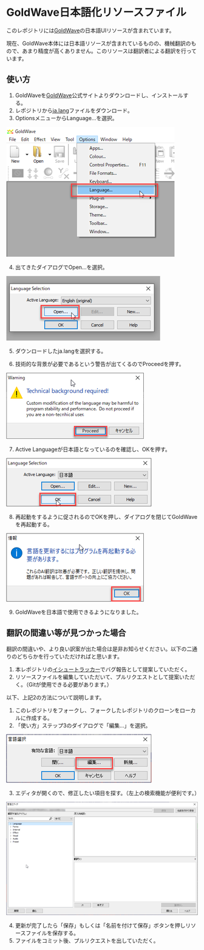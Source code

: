 # GoldWave日本語化リソースファイル

このレポジトリには[GoldWave](https://www.goldwave.com/goldwave.php)の日本語UIリソースが含まれています。

現在、GoldWave本体には日本語リソースが含まれているものの、機械翻訳のもので、あまり精度が高くありません。このリソースは翻訳者による翻訳を行っています。

## 使い方

1. GoldWaveを[GoldWave](https://www.goldwave.com/goldwave.php)公式サイトよりダウンロードし、インストールする。
2. レポジトリから[ja.lang](./ja.lang)ファイルをダウンロード。
3. OptionsメニューからLanguage...を選択。

![言語設定](./docs/language.png)

4. 出てきたダイアログでOpen...を選択。

![Language Selection画面](./docs/select.png)

5. ダウンロードしたja.langを選択する。

6. 技術的な背景が必要であるという警告が出てくるのでProceedを押す。

![Technical background required!画面](./docs/proceed.png)

7. Active Languageが日本語となっているのを確認し、OKを押す。

![変更後のLanguage Selection画面](./docs/ok.png)

8. 再起動をするように促されるのでOKを押し、ダイアログを閉じてGoldWaveを再起動する。

![再起動画面](./docs/restart.png)

9. GoldWaveを日本語で使用できるようになりました。

## 翻訳の間違い等が見つかった場合

翻訳の間違いや、より良い訳案が出た場合は是非お知らせください。以下の二通りのどちらかを行っていただければと思います。

1. 本レポジトリの[イシュートラッカー](https://github.com/hsaito/GoldWave_Japanese/issues)でバグ報告として提案していただく。
2. リソースファイルを編集していただいて、プルリクエストとして提案いただく。（Gitが使用できる必要があります。）

以下、上記2の方法について説明します。

1. このレポジトリをフォークし、フォークしたレポジトリのクローンをローカルに作成する。
2. 「使い方」ステップ3のダイアログで「編集...」を選択。

![編集](./docs/edit.png)

3. エディタが開くので、修正したい項目を探す。（左上の検索機能が便利です。）

![言語エディタ](./docs/editor.png)

4. 更新が完了したら「保存」もしくは「名前を付けて保存」ボタンを押しリソースファイルを保存する。
5. ファイルをコミット後、プルリクエストを出していただく。
